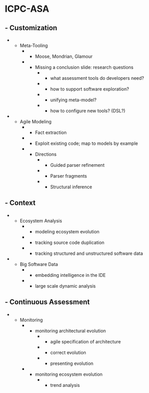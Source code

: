 # ICPC-ASA  
  
## - Customization  
  
* - Meta-Tooling  
    * - Moose, Mondrian, Glamour  
    * * Missing a conclusion slide: research questions  
        * - what assessment tools do developers need?  
        * - how to support software exploration?  
        * - unifying meta-model?  
        * - how to configure new tools? (DSL?)  
* - Agile Modeling  
    * - Fact extraction  
    * - Exploit existing code; map to models by example  
    * - Directions  
        * - Guided parser refinement  
        * - Parser fragments  
        * - Structural inference  
  
## - Context  
  
* - Ecosystem Analysis  
    * - modeling ecosystem evolution  
    * - tracking source code duplication  
    * - tracking structured and unstructured software data  
* - Big Software Data  
    * - embedding intelligence in the IDE  
    * - large scale dynamic analysis  
  
## - Continuous Assessment  
  
* - Monitoring  
    * - monitoring architectural evolution  
        * - agile specification of architecture  
        * - correct evolution  
        * - presenting evolution  
    * - monitoring ecosystem evolution  
        * - trend analysis  

